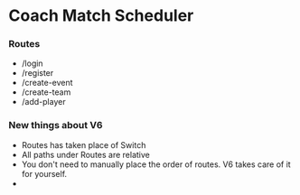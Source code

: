 # Coach Match Scheduler

### Routes
- /login
- /register
- /create-event
- /create-team
- /add-player

### New things about V6
- Routes has taken place of Switch
- All paths under Routes are relative
- You don't need to manually place the order of routes. V6 takes care of it for yourself.
- 